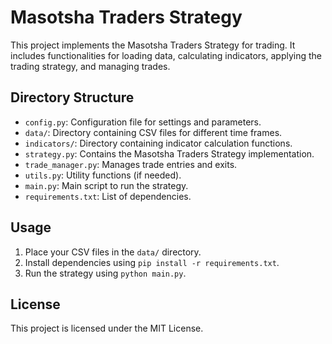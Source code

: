 # Masotsha Traders Strategy

This project implements the Masotsha Traders Strategy for trading. It includes functionalities for loading data, calculating indicators, applying the trading strategy, and managing trades.

## Directory Structure

- `config.py`: Configuration file for settings and parameters.
- `data/`: Directory containing CSV files for different time frames.
- `indicators/`: Directory containing indicator calculation functions.
- `strategy.py`: Contains the Masotsha Traders Strategy implementation.
- `trade_manager.py`: Manages trade entries and exits.
- `utils.py`: Utility functions (if needed).
- `main.py`: Main script to run the strategy.
- `requirements.txt`: List of dependencies.

## Usage

1. Place your CSV files in the `data/` directory.
2. Install dependencies using `pip install -r requirements.txt`.
3. Run the strategy using `python main.py`.

## License

This project is licensed under the MIT License.
